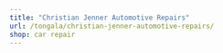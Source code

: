 ```yaml
---
title: "Christian Jenner Automotive Repairs"
url: /tongala/christian-jenner-automotive-repairs/
shop: car repair
---
```


